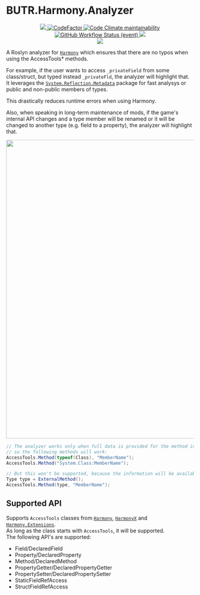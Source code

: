 # BUTR.Harmony.Analyzer
<p align="center">
  <a href="https://github.com/BUTR/BUTR.Harmony.Analyzer" alt="Lines Of Code">
    <img src="https://tokei.rs/b1/github/BUTR/BUTR.Harmony.Analyzer?category=code" />
  </a>
  <a href="https://www.codefactor.io/repository/github/butr/butr.harmony.analyzer">
    <img src="https://www.codefactor.io/repository/github/butr/butr.harmony.analyzer/badge" alt="CodeFactor" />
  </a>
  <a href="https://codeclimate.com/github/BUTR/BUTR.Harmony.Analyzer/maintainability">
    <img alt="Code Climate maintainability" src="https://img.shields.io/codeclimate/maintainability-percentage/BUTR/BUTR.Harmony.Analyzer">
  </a>
  <!--
  <a href="https://butr.github.io/BUTR.Harmony.Analyzer" alt="Documentation">
    <img src="https://img.shields.io/badge/Documentation-%F0%9F%94%8D-blue?style=flat" />
  </a>
  -->
  </br>
  <a href="https://github.com/BUTR/BUTR.Harmony.Analyzer/actions/workflows/test.yml?query=branch%3Amaster">
    <img alt="GitHub Workflow Status (event)" src="https://img.shields.io/github/workflow/status/BUTR/BUTR.Harmony.Analyzer/Test?branch=master&label=Tests">
  </a>
  <a href="https://codecov.io/gh/BUTR/BUTR.Harmony.Analyzer">
    <img src="https://codecov.io/gh/BUTR/BUTR.Harmony.Analyzer/branch/master/graph/badge.svg" />
  </a>
  </br>
  <a href="https://www.nuget.org/packages/BUTR.Harmony.Analyzer" alt="NuGet BUTR.Harmony.Analyzer">
    <img src="https://img.shields.io/nuget/v/BUTR.Harmony.Analyzer.svg?label=NuGet%20BUTR.Harmony.Analyzer&colorB=blue" />
  </a>
</p>

A Roslyn analyzer for [`Harmony`](https://github.com/pardeike/Harmony) which ensures that there are no typos when using the AccessTools* methods.  

For example, if the user wants to access `_privateField` from some class/struct, but typed instead `_privateFld`, the analyzer will highlight that. It leverages the [`System.Reflection.Metadata`](https://www.nuget.org/packages/System.Reflection.Metadata/) package for fast analysys or public and non-public members of types.  

This drastically reduces runtime errors when using Harmony.  

Also, when speaking in long-term maintenance of mods, if the game's internal API changes and a type member will be renamed or it will be changed to another type (e.g. field to a property), the analyzer will highlight that.  

<p align="center">
  <img src="https://media.discordapp.net/attachments/422092475163869201/916767149815631902/unknown.png" width="800" />
</p>

```csharp
// The analyzer works only when full data is provided for the method in compile-time
// so the following methods will work:
AccessTools.Method(typeof(Class), "MemberName");
AccessTools.Method("System.Class:MemberName");

// But this won't be supported, because the information will be available only at runtime
Type type = ExternalMethod();
AccessTools.Method(type, "MemberName");
```

## Supported API
Supports `AccessTools` classes from [`Harmony`](https://github.com/pardeike/Harmony), [`HarmonyX`](https://github.com/BepInEx/HarmonyX) and [`Harmony.Extensions`](https://github.com/BUTR/Harmony.Extensions).  
As long as the class starts with `AccessTools`, it will be supported.  
The following API's are supported:  
* Field/DeclaredField
* Property/DeclaredProperty
* Method/DeclaredMethod
* PropertyGetter/DeclaredPropertyGetter
* PropertySetter/DeclaredPropertySetter
* StaticFieldRefAccess
* StructFieldRefAccess
